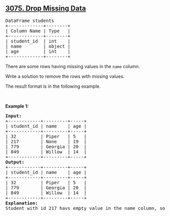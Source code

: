 <h2><a href="https://leetcode.com/problems/drop-missing-data">3075. Drop Missing Data</a></h2><pre>
DataFrame students
+-------------+--------+
| Column Name | Type   |
+-------------+--------+
| student_id  | int    |
| name        | object |
| age         | int    |
+-------------+--------+
</pre>

<p>There are some rows having missing values in the <code>name</code> column.</p>

<p>Write a solution to remove the rows with missing values.</p>

<p>The result format is in the following example.</p>

<p>&nbsp;</p>
<p><strong class="example">Example 1:</strong></p>

<pre>
<strong>Input:
</strong>+------------+---------+-----+
| student_id | name    | age |
+------------+---------+-----+
| 32         | Piper   | 5   |
| 217        | None    | 19  |
| 779        | Georgia | 20  |
| 849        | Willow  | 14  |
+------------+---------+-----+
<strong>Output:
</strong>+------------+---------+-----+
| student_id | name    | age |
+------------+---------+-----+
| 32         | Piper   | 5   |
| 779        | Georgia | 20  | 
| 849        | Willow  | 14  | 
+------------+---------+-----+
<strong>Explanation:</strong> 
Student with id 217 havs empty value in the name column, so it will be removed.</pre>
